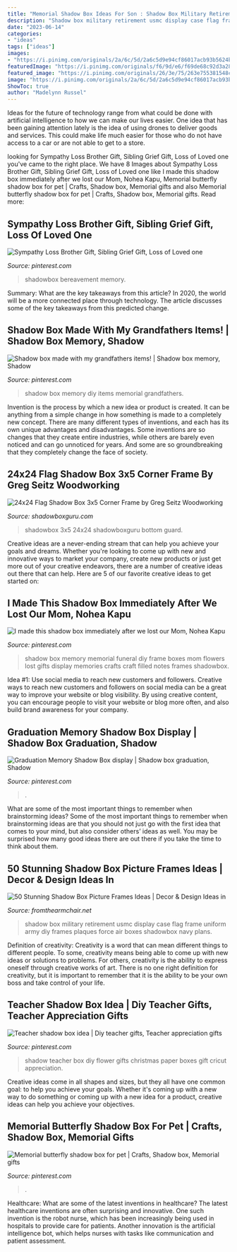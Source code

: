 ```yaml
---
title: "Memorial Shadow Box Ideas For Son : Shadow Box Military Retirement Usmc Display Case Flag Frame Uniform Army Diy Frames Plaques Force Air Boxes Shadowbox Navy Plans"
description: "Shadow box military retirement usmc display case flag frame uniform army diy frames plaques force air boxes shadowbox navy plans"
date: "2023-06-14"
categories:
- "ideas"
tags: ["ideas"]
images:
- "https://i.pinimg.com/originals/2a/6c/5d/2a6c5d9e94cf86017acb93b5624b4b4c.jpg"
featuredImage: "https://i.pinimg.com/originals/f6/9d/e6/f69de68c92d3a2844d1f312e5290567f.jpg"
featured_image: "https://i.pinimg.com/originals/26/3e/75/263e755381548caa38362e948aaf8a80.jpg"
image: "https://i.pinimg.com/originals/2a/6c/5d/2a6c5d9e94cf86017acb93b5624b4b4c.jpg"
ShowToc: true
author: "Madelynn Russel"
---
```



Ideas for the future of technology range from what could be done with artificial intelligence to how we can make our lives easier. One idea that has been gaining attention lately is the idea of using drones to deliver goods and services. This could make life much easier for those who do not have access to a car or are not able to get to a store.

	

		
looking for Sympathy Loss Brother Gift, Sibling Grief Gift, Loss of Loved one you've came to the right place. We have 8 Images about Sympathy Loss Brother Gift, Sibling Grief Gift, Loss of Loved one like I made this shadow box immediately after we lost our Mom, Nohea Kapu, Memorial butterfly shadow box for pet | Crafts, Shadow box, Memorial gifts and also Memorial butterfly shadow box for pet | Crafts, Shadow box, Memorial gifts. Read more:
		
    
## Sympathy Loss Brother Gift, Sibling Grief Gift, Loss Of Loved One

<img loading=lazy src="https://i.pinimg.com/originals/e0/77/7b/e0777b468e37fb9b8ff9b26dea79b91f.jpg" onerror="this.onerror=null;this.src='https://tse1.mm.bing.net/th?id=OIP.OHhilkWC7pctgb3MDJuSwQHaJ4&amp;pid=15.1';" alt="Sympathy Loss Brother Gift, Sibling Grief Gift, Loss of Loved one">

_Source: pinterest.com_

>shadowbox bereavement memory. 

	

Summary: What are the key takeaways from this article?
In 2020, the world will be a more connected place through technology. The article discusses some of the key takeaways from this predicted change.

    
## Shadow Box Made With My Grandfathers Items! | Shadow Box Memory, Shadow

<img loading=lazy src="https://i.pinimg.com/originals/36/8e/fd/368efd096d77406765788ef95bdffb4e.jpg" onerror="this.onerror=null;this.src='https://tse4.mm.bing.net/th?id=OIP.aPh5TMmcZ1seTYaERa1vzwHaJ4&amp;pid=15.1';" alt="Shadow box made with my grandfathers items! | Shadow box memory, Shadow">

_Source: pinterest.com_

>shadow box memory diy items memorial grandfathers. 

	

Invention is the process by which a new idea or product is created. It can be anything from a simple change in how something is made to a completely new concept. There are many different types of inventions, and each has its own unique advantages and disadvantages. Some inventions are so changes that they create entire industries, while others are barely even noticed and can go unnoticed for years. And some are so groundbreaking that they completely change the face of society.

    
## 24x24 Flag Shadow Box 3x5 Corner Frame By Greg Seitz Woodworking

<img loading=lazy src="https://shadowboxguru.com/wp-content/uploads/2015/06/24x24x3-red-oak-shadow-box-with-3x5-flag-corner-frame-and-coin-rack-570x570.jpg" onerror="this.onerror=null;this.src='https://tse3.mm.bing.net/th?id=OIP.28FYBh0PJfKXdwcvwmmTVQHaHa&amp;pid=15.1';" alt="24x24 Flag Shadow Box 3x5 Corner Frame by Greg Seitz Woodworking">

_Source: shadowboxguru.com_

>shadowbox 3x5 24x24 shadowboxguru bottom guard. 

	

Creative ideas are a never-ending stream that can help you achieve your goals and dreams. Whether you're looking to come up with new and innovative ways to market your company, create new products or just get more out of your creative endeavors, there are a number of creative ideas out there that can help. Here are 5 of our favorite creative ideas to get started on: 

    
## I Made This Shadow Box Immediately After We Lost Our Mom, Nohea Kapu

<img loading=lazy src="https://i.pinimg.com/originals/26/3e/75/263e755381548caa38362e948aaf8a80.jpg" onerror="this.onerror=null;this.src='https://tse2.mm.bing.net/th?id=OIP.yQ9pXNz6Xur800VyqHh_NgHaJ4&amp;pid=15.1';" alt="I made this shadow box immediately after we lost our Mom, Nohea Kapu">

_Source: pinterest.com_

>shadow box memory memorial funeral diy frame boxes mom flowers lost gifts display memories crafts craft filled notes frames shadowbox. 

	

Idea #1: Use social media to reach new customers and followers.
Creative ways to reach new customers and followers on social media can be a great way to improve your website or blog visibility. By using creative content, you can encourage people to visit your website or blog more often, and also build brand awareness for your company.

    
## Graduation Memory Shadow Box Display | Shadow Box Graduation, Shadow

<img loading=lazy src="https://i.pinimg.com/originals/2a/6c/5d/2a6c5d9e94cf86017acb93b5624b4b4c.jpg" onerror="this.onerror=null;this.src='https://tse1.mm.bing.net/th?id=OIP.daAZDWQ3buvov2MGpWxXqQHaJ4&amp;pid=15.1';" alt="Graduation Memory Shadow Box display | Shadow box graduation, Shadow">

_Source: pinterest.com_

>. 

	

What are some of the most important things to remember when brainstorming ideas?
Some of the most important things to remember when brainstorming ideas are that you should not just go with the first idea that comes to your mind, but also consider others’ ideas as well. You may be surprised how many good ideas there are out there if you take the time to think about them.

    
## 50 Stunning Shadow Box Picture Frames Ideas | Decor &amp; Design Ideas In

<img loading=lazy src="https://i.pinimg.com/originals/f6/9d/e6/f69de68c92d3a2844d1f312e5290567f.jpg" onerror="this.onerror=null;this.src='https://tse4.mm.bing.net/th?id=OIP.CfwkmLcF2N_ngypAkL1R-wHaOJ&amp;pid=15.1';" alt="50 Stunning Shadow Box Picture Frames Ideas | Decor &amp; Design Ideas in">

_Source: fromthearmchair.net_

>shadow box military retirement usmc display case flag frame uniform army diy frames plaques force air boxes shadowbox navy plans. 

	

Definition of creativity:
Creativity is a word that can mean different things to different people. To some, creativity means being able to come up with new ideas or solutions to problems. For others, creativity is the ability to express oneself through creative works of art. There is no one right definition for creativity, but it is important to remember that it is the ability to be your own boss and take control of your life.

    
## Teacher Shadow Box Idea | Diy Teacher Gifts, Teacher Appreciation Gifts

<img loading=lazy src="https://i.pinimg.com/736x/06/65/70/06657026e8b8194be2def5a5c7a89f32.jpg" onerror="this.onerror=null;this.src='https://tse3.mm.bing.net/th?id=OIP.ojJ3f5GLgKCsXgNRbcB5YQHaJP&amp;pid=15.1';" alt="Teacher shadow box idea | Diy teacher gifts, Teacher appreciation gifts">

_Source: pinterest.com_

>shadow teacher box diy flower gifts christmas paper boxes gift cricut appreciation. 

	

Creative ideas come in all shapes and sizes, but they all have one common goal: to help you achieve your goals. Whether it's coming up with a new way to do something or coming up with a new idea for a product, creative ideas can help you achieve your objectives.

    
## Memorial Butterfly Shadow Box For Pet | Crafts, Shadow Box, Memorial Gifts

<img loading=lazy src="https://i.pinimg.com/originals/a3/76/a6/a376a6220a25fdd85e323689d5b6166b.jpg" onerror="this.onerror=null;this.src='https://tse1.mm.bing.net/th?id=OIP.61fsvtRm7MZ7WI0VXx6e0AHaFj&amp;pid=15.1';" alt="Memorial butterfly shadow box for pet | Crafts, Shadow box, Memorial gifts">

_Source: pinterest.com_

>. 

	

Healthcare: What are some of the latest inventions in healthcare?
The latest healthcare inventions are often surprising and innovative. One such invention is the robot nurse, which has been increasingly being used in hospitals to provide care for patients. Another innovation is the artificial intelligence bot, which helps nurses with tasks like communication and patient assessment.

